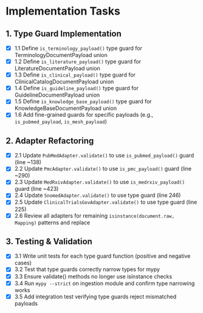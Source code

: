 # Implementation Tasks

## 1. Type Guard Implementation

- [x] 1.1 Define `is_terminology_payload()` type guard for TerminologyDocumentPayload union
- [x] 1.2 Define `is_literature_payload()` type guard for LiteratureDocumentPayload union
- [x] 1.3 Define `is_clinical_payload()` type guard for ClinicalCatalogDocumentPayload union
- [x] 1.4 Define `is_guideline_payload()` type guard for GuidelineDocumentPayload union
- [x] 1.5 Define `is_knowledge_base_payload()` type guard for KnowledgeBaseDocumentPayload union
- [x] 1.6 Add fine-grained guards for specific payloads (e.g., `is_pubmed_payload`, `is_mesh_payload`)

## 2. Adapter Refactoring

- [x] 2.1 Update `PubMedAdapter.validate()` to use `is_pubmed_payload()` guard (line ~138)
- [x] 2.2 Update `PmcAdapter.validate()` to use `is_pmc_payload()` guard (line ~290)
- [x] 2.3 Update `MedRxivAdapter.validate()` to use `is_medrxiv_payload()` guard (line ~423)
- [x] 2.4 Update `SnomedAdapter.validate()` to use type guard (line 246)
- [x] 2.5 Update `ClinicalTrialsGovAdapter.validate()` to use type guard (line 225)
- [x] 2.6 Review all adapters for remaining `isinstance(document.raw, Mapping)` patterns and replace

## 3. Testing & Validation

- [x] 3.1 Write unit tests for each type guard function (positive and negative cases)
- [x] 3.2 Test that type guards correctly narrow types for mypy
- [x] 3.3 Ensure validate() methods no longer use isinstance checks
- [x] 3.4 Run `mypy --strict` on ingestion module and confirm type narrowing works
- [x] 3.5 Add integration test verifying type guards reject mismatched payloads

